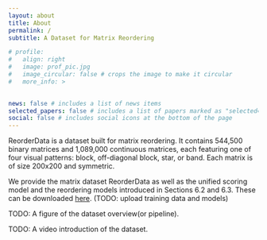 ```yaml
---
layout: about
title: About
permalink: /
subtitle: A Dataset for Matrix Reordering

# profile:
#   align: right
#   image: prof_pic.jpg
#   image_circular: false # crops the image to make it circular
#   more_info: >

 
news: false # includes a list of news items
selected_papers: false # includes a list of papers marked as "selected={true}"
social: false # includes social icons at the bottom of the page
---
```


ReorderData is a dataset built for matrix reordering. It contains 544,500 binary matrices and 1,089,000 continuous matrices, each featuring one of four visual patterns: block, off-diagonal block, star, or band.
Each matrix is of size 200x200 and symmetric.

We provide the matrix dataset ReorderData as well as the unified scoring model and the reordering models introduced in Sections 6.2 and 6.3. These can be downloaded [here](https://drive.google.com/drive/u/1/folders/1QAEHPqj7Tog1gpj10dfqKBwSQffRHsIX). (TODO: upload training data and models)

TODO: A figure of the dataset overview(or pipeline).

TODO: A video introduction of the dataset.

